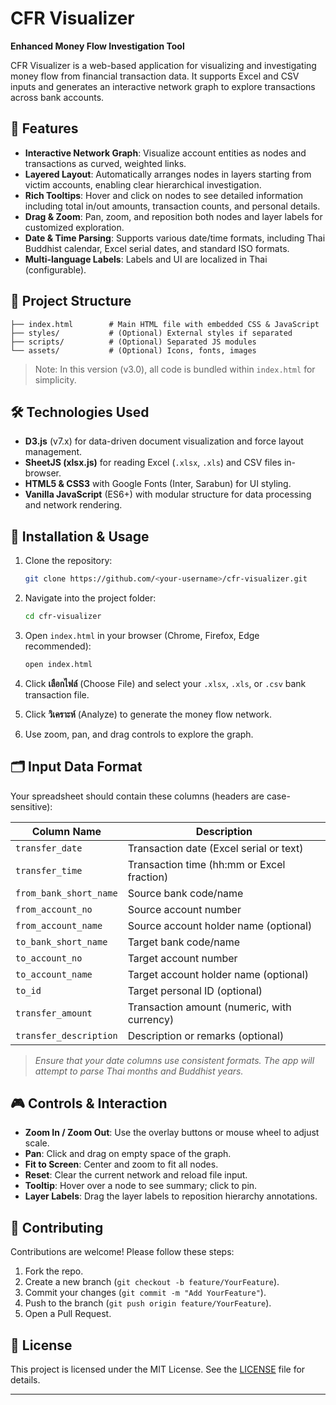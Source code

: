 # CFR Visualizer 

**Enhanced Money Flow Investigation Tool**

CFR Visualizer is a web-based application for visualizing and investigating money flow from financial transaction data. It supports Excel and CSV inputs and generates an interactive network graph to explore transactions across bank accounts.

## 🚀 Features

* **Interactive Network Graph**: Visualize account entities as nodes and transactions as curved, weighted links.
* **Layered Layout**: Automatically arranges nodes in layers starting from victim accounts, enabling clear hierarchical investigation.
* **Rich Tooltips**: Hover and click on nodes to see detailed information including total in/out amounts, transaction counts, and personal details.
* **Drag & Zoom**: Pan, zoom, and reposition both nodes and layer labels for customized exploration.
* **Date & Time Parsing**: Supports various date/time formats, including Thai Buddhist calendar, Excel serial dates, and standard ISO formats.
* **Multi-language Labels**: Labels and UI are localized in Thai (configurable).

## 📁 Project Structure

```
├── index.html        # Main HTML file with embedded CSS & JavaScript
├── styles/           # (Optional) External styles if separated
├── scripts/          # (Optional) Separated JS modules
└── assets/           # (Optional) Icons, fonts, images
```

> Note: In this version (v3.0), all code is bundled within `index.html` for simplicity.

## 🛠️ Technologies Used

* **D3.js** (v7.x) for data-driven document visualization and force layout management.
* **SheetJS (xlsx.js)** for reading Excel (`.xlsx`, `.xls`) and CSV files in-browser.
* **HTML5 & CSS3** with Google Fonts (Inter, Sarabun) for UI styling.
* **Vanilla JavaScript** (ES6+) with modular structure for data processing and network rendering.

## 🔧 Installation & Usage

1. Clone the repository:

   ```bash
   git clone https://github.com/<your-username>/cfr-visualizer.git
   ```
2. Navigate into the project folder:

   ```bash
   cd cfr-visualizer
   ```
3. Open `index.html` in your browser (Chrome, Firefox, Edge recommended):

   ```bash
   open index.html
   ```
4. Click **เลือกไฟล์** (Choose File) and select your `.xlsx`, `.xls`, or `.csv` bank transaction file.
5. Click **วิเคราะห์** (Analyze) to generate the money flow network.
6. Use zoom, pan, and drag controls to explore the graph.

## 🗂️ Input Data Format

Your spreadsheet should contain these columns (headers are case-sensitive):

| Column Name            | Description                                 |
| ---------------------- | ------------------------------------------- |
| `transfer_date`        | Transaction date (Excel serial or text)     |
| `transfer_time`        | Transaction time (hh\:mm or Excel fraction) |
| `from_bank_short_name` | Source bank code/name                       |
| `from_account_no`      | Source account number                       |
| `from_account_name`    | Source account holder name (optional)       |
| `to_bank_short_name`   | Target bank code/name                       |
| `to_account_no`        | Target account number                       |
| `to_account_name`      | Target account holder name (optional)       |
| `to_id`                | Target personal ID (optional)               |
| `transfer_amount`      | Transaction amount (numeric, with currency) |
| `transfer_description` | Description or remarks (optional)           |

> *Ensure that your date columns use consistent formats. The app will attempt to parse Thai months and Buddhist years.*

## 🎮 Controls & Interaction

* **Zoom In / Zoom Out**: Use the overlay buttons or mouse wheel to adjust scale.
* **Pan**: Click and drag on empty space of the graph.
* **Fit to Screen**: Center and zoom to fit all nodes.
* **Reset**: Clear the current network and reload file input.
* **Tooltip**: Hover over a node to see summary; click to pin.
* **Layer Labels**: Drag the layer labels to reposition hierarchy annotations.

## 🤝 Contributing

Contributions are welcome! Please follow these steps:

1. Fork the repo.
2. Create a new branch (`git checkout -b feature/YourFeature`).
3. Commit your changes (`git commit -m "Add YourFeature"`).
4. Push to the branch (`git push origin feature/YourFeature`).
5. Open a Pull Request.

## 📄 License

This project is licensed under the MIT License. See the [LICENSE](LICENSE) file for details.

---
